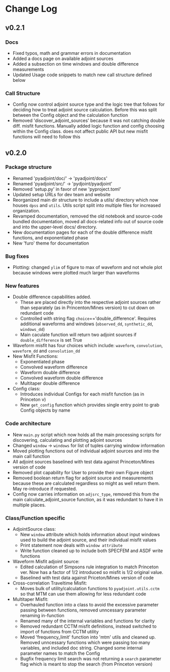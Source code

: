 # Change Log
## v0.2.1
### Docs
- Fixed typos, math and grammar errors in documentation
- Added a docs page on available adjoint sources
- Added a subsection on time windows and double difference measurements
- Updated Usage code snippets to match new call structure defined below

### Call Structure
- Config now control adjoint source type and the logic tree that follows for 
  deciding how to treat adjoint source calculation. Before this was split 
  between the Config object and the calculation function
- Removed 'discover_adjoint_sources' because it was not catching double diff.
  misfit functions. Manually added logic function and config choosing within
  the Config class. does not affect public API but new misfit functions will
  need to follow this 


## v0.2.0
### Package structure
- Renamed 'pyadjoint/doc/' -> 'pyadjoint/docs'
- Renamed 'pyadjoint/src/' -> 'pydjoint/pyadjoint'
- Removed 'setup.py' in favor of new 'pyproject.toml'
- Updated setup URLs for dev team and website
- Reorganized main dir structure to include a utils/ directory which now 
  houses `dpss` and `utils`. Utils script split into multiple files for 
  increased organization.
- Revamped documentation, removed the old notebook and source-code bundled 
  documentation, moved all docs-related info out of source code and into the 
  upper-level docs/ directory.
- New documentation pages for each of the double difference misfit functions, and exponentiated phase
- New 'furo' theme for documentation

### Bug fixes
- Plotting: changed `ylim` of figure to max of waveform and not whole plot 
  because windows were plotted much larger than waveforms

### New features
- Double difference capabilities added. 
  - These are placed directly into the respective adjoint sources rather than 
  	separately (as in Princenton/Mines version) to cut down on redundant code
  - Controlled with string flag ``choice``=='double_difference'. Requires 
    additional  waveforms and windows (``observed_dd``, ``synthetic_dd``, 
    ``windows_dd``)
  - Main caculate function will return two adjoint sources if 
    ``double_difference`` is set True
- Waveform misfit has four choices which include: ``waveform``, ``convolution``, ``waveform_dd`` and ``convolution_dd`` 
- New Misfit Functions:
    - Exponentiated phase
    - Convolved waveform difference
    - Waveform double difference
    - Convolved waveform double difference
    - Multitaper double difference
- Config class: 
	- Introduces individual Configs for each misfit function (as in Princeton v)
	- New `get_config` function which provides single entry point to grab 
	  Config objects by name

### Code architecture
- New ``main.py`` script which now holds all the main processing scripts for
  discovering, calculating and plotting adjoint sources
- Changed `window` -> `windows` for list of tuples carrying window information
- Moved plotting functions out of individual adjoint sources and into the
  main call function
- All adjoint sources baselined with test data against Princeton/Mines version
  of code
- Removed plot capability for User to provide their own Figure object
- Removed boolean return flag for adjoint source and measurements because these
  are calculated regardless so might as well return them. May re-introduce if requested.
- Config now carries information on `adjsrc_type`, removed this from the main
  calculate_adjoint_source function, as it was redundant to have it in multiple places.

### Class/Function specific
- AdjointSource class:
	- New `window` attribute which holds information about input windows used 
	  to build the adjoint source, and their individual misfit values
	- Print statement now deals with `window attribute`
	- Write function cleaned up to include both SPECFEM and ASDF write functions
- Waveform Misfit adjoint source: 
	- Edited calculation of Simpsons rule integration to match Princeton ver.
	  Now has a factor of 1/2 introduced so misfit is 1/2 original value.
	- Baselined with test data against Priceton/Mines version of code
- Cross-correlation Traveltime Misfit:
	- Moves bulk of utility/calculation functions to ``pyadjoint.utils.cctm`` 
      so that MTM can use them allowing for less redundant code
- Multitaper Misfit:
	- Overhauled function into a class to avoid the excessive parameter passing 
	  between functions, removed unncessary parameter renaming in-function
	- Renamed many of the internal variables and functions for clarity
	- Removed redundant CCTM misfit definitions, instead switched to import of
	  functions from CCTM utility
	- Moved 'frequency_limit' function into 'mtm' utils and cleaned up. Removed
	  unncessary functions which were passing too many variables, and included
	  doc string. Changed some internal parameter names to match the Config
	- Bugfix frequency limit search was not returning a `search` parameter flag
	  which is meant to stop the search (from Princeton version)


